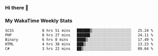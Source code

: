 ### Hi there 👋

<!--
**royschrauwen/royschrauwen** is a ✨ _special_ ✨ repository because its `README.md` (this file) appears on your GitHub profile.

Here are some ideas to get you started:

- 🔭 I’m currently working on ...
- 🌱 I’m currently learning ...
- 👯 I’m looking to collaborate on ...
- 🤔 I’m looking for help with ...
- 💬 Ask me about ...
- 📫 How to reach me: ...
- 😄 Pronouns: ...
- ⚡ Fun fact: ...
-->


### My WakaTime Weekly Stats
<!--START_SECTION:waka-->

```txt
SCSS             8 hrs 51 mins   ██████▒░░░░░░░░░░░░░░░░░░   25.24 %
PHP              8 hrs 27 mins   ██████░░░░░░░░░░░░░░░░░░░   24.11 %
Binary           6 hrs 8 mins    ████▒░░░░░░░░░░░░░░░░░░░░   17.49 %
HTML             4 hrs 38 mins   ███▒░░░░░░░░░░░░░░░░░░░░░   13.23 %
C#               3 hrs 22 mins   ██▒░░░░░░░░░░░░░░░░░░░░░░   09.64 %
```

<!--END_SECTION:waka-->
